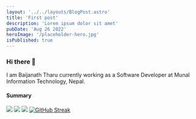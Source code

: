 ```yaml
---
layout: '../../layouts/BlogPost.astro'
title: 'First post'
description: 'Lorem ipsum dolor sit amet'
pubDate: 'Aug 26 2022'
heroImage: '/placeholder-hero.jpg'
isPublished: true
---
```


### Hi there 👋
I am Baijanath Tharu currently working as a Software Developer at Munal Information Technology, Nepal.

#### Summary
![](https://github-profile-summary-cards.vercel.app/api/cards/profile-details?username=baijanathTharu&theme=github_dark)
![](https://github-profile-summary-cards.vercel.app/api/cards/most-commit-language?username=baijanathTharu&theme=github_dark)
![](https://github-profile-summary-cards.vercel.app/api/cards/productive-time?username=baijanathTharu&theme=github_dark)
[![GitHub Streak](https://github-readme-streak-stats.herokuapp.com?user=baijanathTharu&theme=github-dark&hide_border=true&date_format=M%20j%5B%2C%20Y%5D)](https://git.io/streak-stats)

